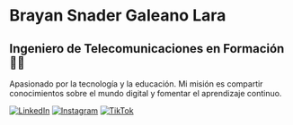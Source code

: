 # Brayan Snader Galeano Lara

## Ingeniero de Telecomunicaciones en Formación 👨‍💻

Apasionado por la tecnología y la educación. Mi misión es compartir conocimientos sobre el mundo digital y fomentar el aprendizaje continuo.


[![LinkedIn](https://img.shields.io/badge/LinkedIn-Connect-blue)](https://www.linkedin.com/in/brayansgl/)  [![Instagram](https://img.shields.io/badge/Instagram-Follow-pink?logo=instagram)](https://www.instagram.com/brayansgl/) [![TikTok](https://img.shields.io/badge/TikTok-Follow-black?logo=tiktok)](https://www.tiktok.com/@brayansgl_) 



